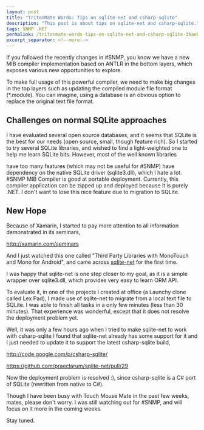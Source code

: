 ```yaml
---
layout: post
title: "TritonMate Words: Tips on sqlite-net and csharp-sqlite"
description: "This post is about tips on sqlite-net and csharp-sqlite."
tags: SNMP .NET
permalink: /tritonmate-words-tips-on-sqlite-net-and-csharp-sqlite-36ae8b1a3c89
excerpt_separator: <!--more-->
---
```

If you followed the recently changes in #SNMP, you know we have a new MIB compiler implementation based on ANTLR in the bottom layers, which exposes various new opportunities to explore.

To make full usage of this powerful compiler, we need to make big changes in the top layers such as updating the compiled module file format (*.module). You can imagine, using a database is an obvious option to replace the original text file format.
<!--more-->

## Challenges on normal SQLite approaches

I have evaluated several open source databases, and it seems that SQLite is the best for our needs (open source, small, though feature rich). So I started to try several SQLite libraries, and wished to find a light-weighted one to help me learn SQLite bits. However, most of the well known libraries

have too many features (which may not be useful for #SNMP)
have dependency on the native SQLite driver (sqlite3.dll), which I hate a lot.
#SNMP MIB Compiler is good at portable deployment. Currently, this compiler application can be zipped up and deployed because it is purely .NET. I don't want to lose this nice feature due to migration to SQLite.

## New Hope

Because of Xamarin, I started to pay more attention to all information demonstrated in its seminars,

http://xamarin.com/seminars

And I just watched this one called "Third Party Libraries with MonoTouch and Mono for Android", and came across [sqlite-net](http://code.google.com/p/sqlite-net/) for the first time.

I was happy that sqlite-net is one step closer to my goal, as it is a simple wrapper over sqlite3.dll, which provides very easy to learn ORM API.

To evaluate it, in one of the projects I created at office (a Launchy clone called Lex Pad), I made use of sqlite-net to migrate from a local text file to SQLite. I was able to finish all tasks in a only few minutes (less than 30 minutes). That experience was wonderful, except that it does not resolve the deployment problem yet.

Well, it was only a few hours ago when I tried to make sqlite-net to work with csharp-sqlite I found that sqlite-net already has some support for it and I just needed to update it to support the latest csharp-sqlite build,

http://code.google.com/p/csharp-sqlite/

https://github.com/praeclarum/sqlite-net/pull/29

Now the deployment problem is resolved :), since csharp-sqlite is a C# port of SQLite (rewritten from native to C#).

Though I have been busy with Touch Mouse Mate in the past few weeks, mates, please don't worry. I was still watching out for #SNMP, and will focus on it more in the coming weeks.

Stay tuned.
